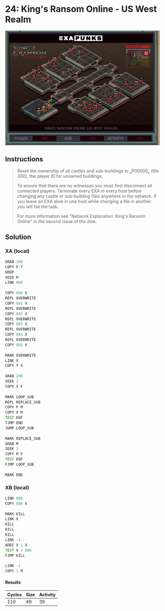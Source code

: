 # 24: King's Ransom Online - US West Realm

<div align="center"><img src="EXAPUNKS - King's Ransom Online (110, 49, 39, 2022-12-05-19-35-52).gif" /></div>

## Instructions
> ﻿Reset the ownership of all castles and sub-buildings to ‗P00000‗ (file 300), the player ID for unowned buildings.
> 
> To ensure that there are no witnesses you must first disconnect all connected players. Terminate every EXA in every host before changing any castle or sub-building files anywhere in the network. If you leave an EXA alive in one host while changing a file in another you will fail the task.
> 
> For more information see "Network Exploration: King's Ransom Online" in the second issue of the zine.

## Solution

### XA (local)
```asm
GRAB 300
COPY F T
DROP
VOID M
LINK 800

COPY 800 X
REPL OVERWRITE
COPY 801 X
REPL OVERWRITE
COPY 802 X
REPL OVERWRITE
COPY 803 X
REPL OVERWRITE
COPY 804 X
REPL OVERWRITE
COPY 805 X

MARK OVERWRITE
LINK X
COPY T X

GRAB 200
SEEK 2
COPY X F

MARK LOOP_SUB
REPL REPLACE_SUB
COPY F M
COPY X M
TEST EOF
TJMP END
JUMP LOOP_SUB

MARK REPLACE_SUB
GRAB M
SEEK 2
COPY M F
TEST EOF
FJMP LOOP_SUB

MARK END
```

### XB (local)
```asm
LINK 800
COPY 800 X

MARK KILL
LINK X
KILL
KILL
KILL
LINK -1
ADDI X 1 X
TEST X = 806
FJMP KILL

LINK -1
COPY 1 M
```

#### Results
| Cycles | Size | Activity |
|--------|------|----------|
| 110    | 49   | 39       |

